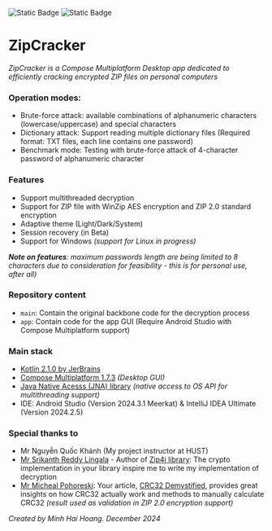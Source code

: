 ![Static Badge](https://img.shields.io/badge/version-0.1.0-alpha)
![Static Badge](https://img.shields.io/badge/release-alpha-1)

# ZipCracker

_ZipCracker is a Compose Multiplatform Desktop app dedicated to efficiently cracking encrypted ZIP files on personal computers_

### Operation modes:
- Brute-force attack: available combinations of alphanumeric characters (lowercase/uppercase) and special characters
- Dictionary attack: Support reading multiple dictionary files (Required format: TXT files, each line contains one password)
- Benchmark mode: Testing with brute-force attack of 4-character password of alphanumeric character

### Features
- Support multithreaded decryption
- Support for ZIP file with WinZip AES encryption and ZIP 2.0 standard encryption
- Adaptive theme (Light/Dark/System)
- Session recovery (in Beta)
- Support for Windows _(support for Linux in progress)_

_**Note on features**: maximum passwords length are being limited to 8 characters due to consideration for feasibility - this is for personal use, after all)_

### Repository content
- `main`: Contain the original backbone code for the decryption process
- `app`: Contain code for the app GUI (Require Android Studio with Compose Multiplatform support)

### Main stack
- [Kotlin 2.1.0 by JerBrains](https://kotlinlang.org/)
- [Compose Multiplatform 1.7.3](https://www.jetbrains.com/compose-multiplatform/?utm_campaign=kmp&utm_medium=docs&utm_source=github) _(Desktop GUI)_
- [Java Native Acesss (JNA) library](https://github.com/java-native-access/jna?tab=readme-ov-file) _(native access to OS API for multithreading support)_
- IDE: Android Studio (Version 2024.3.1 Meerkat) & IntelliJ IDEA Ultimate (Version 2024.2.5) 

### Special thanks to
- Mr Nguyễn Quốc Khánh (My project instructor at HUST)
- [Mr Srikanth Reddy Lingala](https://www.linkedin.com/in/srikanth-reddy-lingala-56907714?utm_source=share&utm_campaign=share_via&utm_content=profile&utm_medium=android_app) - Author of [Zip4j library](https://github.com/srikanth-lingala/zip4j): The crypto implementation in your library inspire me to write my implementation of decryption
- [Mr Micheal Pohoreski](https://www.linkedin.com/in/michael-pohoreski-8a74171?utm_source=share&utm_campaign=share_via&utm_content=profile&utm_medium=android_app): Your article, [CRC32 Demystified](https://github.com/Michaelangel007/crc32), provides great insights on how CRC32 actually work and methods to manually calculate CRC32 _(result used as validation in ZIP 2.0 encryption support)_

_Created by Minh Hai Hoang. December 2024_
